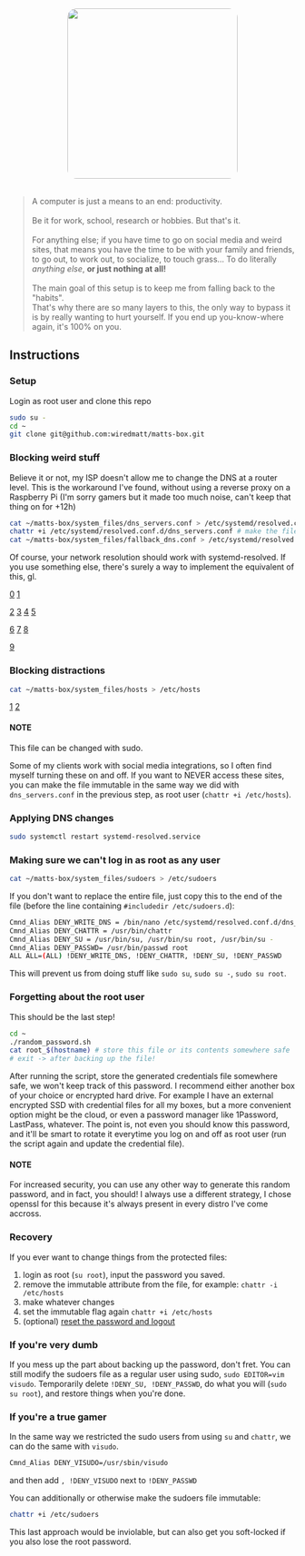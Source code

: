 <div align="center">
  <img width="300" src="https://miro.medium.com/v2/resize:fit:940/1*pMiyKxU-o6E3uBN-Cttt7w.png" style="border-radius: 16px"/>
</div>

<br>

> A computer is just a means to an end: productivity. \
> \
> Be it for work, school, research or hobbies. But that's it. \
> \
> For anything else; if you have time to go on social media and weird sites, that means you have the time to be with your family and friends, to go out, to work out, to socialize, to touch grass... To do literally _anything else_, **or just nothing at all!** \
> \
> The main goal of this setup is to keep me from falling back to the "habits". \
> That's why there are so many layers to this, the only way to bypass it is by really wanting to hurt yourself. If you end up you-know-where again, it's 100% on you.

## Instructions

### Setup

Login as root user and clone this repo

```bash
sudo su -
cd ~
git clone git@github.com:wiredmatt/matts-box.git
```

### Blocking weird stuff

Believe it or not, my ISP doesn't allow me to change the DNS at a router level. This is the workaround I've found, without using a reverse proxy on a Raspberry Pi (I'm sorry gamers but it made too much noise, can't keep that thing on for +12h)

```bash
cat ~/matts-box/system_files/dns_servers.conf > /etc/systemd/resolved.conf.d/dns_servers.conf
chattr +i /etc/systemd/resolved.conf.d/dns_servers.conf # make the file immutable
cat ~/matts-box/system_files/fallback_dns.conf > /etc/systemd/resolved.conf.d/fallback_dns.conf
```

Of course, your network resolution should work with systemd-resolved. If you use something else, there's surely a way to implement the equivalent of this, gl.

[0](https://www.youtube.com/watch?v=PTAk3EkJtqQ) [1](https://www.yourbrainonporn.com/)

[2](https://www.youtube.com/watch?v=lFnM2RbG8oE) [3](https://www.youtube.com/watch?v=ZuBdNqBM3ao) [4](https://www.youtube.com/watch?v=iADXjkens14) [5](https://www.youtube.com/watch?v=BwqcjElvKPI)

[6](https://www.youtube.com/watch?v=iADXjkens14) [7](https://www.youtube.com/watch?v=1Ya67aLaaCc) [8](https://www.youtube.com/watch?v=Kxljw1hlWX0)

[9](https://www.youtube.com/watch?v=FpOg1C477cQ)

### Blocking distractions

```bash
cat ~/matts-box/system_files/hosts > /etc/hosts
```

[1](https://www.youtube.com/watch?v=hIRFiEzmn0Y) [2](https://www.youtube.com/watch?v=qy0LkCJUmkI)

#### NOTE

This file can be changed with sudo.

Some of my clients work with social media integrations, so I often find myself turning these on and off.
If you want to NEVER access these sites, you can make the file immutable in the same way we did with `dns_servers.conf` in the previous step, as root user (`chattr +i /etc/hosts`).

### Applying DNS changes

```bash
sudo systemctl restart systemd-resolved.service
```

### Making sure we can't log in as root as any user

```bash
cat ~/matts-box/system_files/sudoers > /etc/sudoers
```

If you don't want to replace the entire file, just copy this to the end of the file (before the line containing `#includedir /etc/sudoers.d`):

```bash
Cmnd_Alias DENY_WRITE_DNS = /bin/nano /etc/systemd/resolved.conf.d/dns_servers.conf, /usr/bin/vim /etc/systemd/resolved.conf.d/dns_servers.conf, /usr/bin/vi /etc/systemd/resolved.conf.d/dns_servers.conf
Cmnd_Alias DENY_CHATTR = /usr/bin/chattr
Cmnd_Alias DENY_SU = /usr/bin/su, /usr/bin/su root, /usr/bin/su -
Cmnd_Alias DENY_PASSWD= /usr/bin/passwd root
ALL ALL=(ALL) !DENY_WRITE_DNS, !DENY_CHATTR, !DENY_SU, !DENY_PASSWD
```

This will prevent us from doing stuff like `sudo su`, `sudo su -`, `sudo su root`.

### Forgetting about the root user

This should be the last step!

```bash
cd ~
./random_password.sh
cat root_$(hostname) # store this file or its contents somewhere safe
# exit -> after backing up the file!
```

After running the script, store the generated credentials file somewhere safe, we won't keep track of this password. I recommend either another box of your choice or encrypted hard drive.
For example I have an external encrypted SSD with credential files for all my boxes, but a more convenient option might be the cloud, or even a password manager like 1Password, LastPass, whatever. The point is, not even you should know this password, and it'll be smart to rotate it everytime you log on and off as root user (run the script again and update the credential file).

#### NOTE

For increased security, you can use any other way to generate this random password, and in fact, you should! I always use a different strategy, I chose openssl for this because it's always present in every distro I've come accross.

### Recovery

If you ever want to change things from the protected files:

1. login as root (`su root`), input the password you saved.
2. remove the immutable attribute from the file, for example: `chattr -i /etc/hosts`
3. make whatever changes
4. set the immutable flag again `chattr +i /etc/hosts`
5. (optional) [reset the password and logout](#forgetting-about-the-root-user)

### If you're very dumb

If you mess up the part about backing up the password, don't fret. You can still modify the sudoers file as a regular user using sudo, `sudo EDITOR=vim visudo`. Temporarily delete `!DENY_SU, !DENY_PASSWD`, do what you will (`sudo su root`), and restore things when you're done.

### If you're a true gamer

In the same way we restricted the sudo users from using `su` and `chattr`, we can do the same with `visudo`.

```bash
Cmnd_Alias DENY_VISUDO=/usr/sbin/visudo
```

and then add `, !DENY_VISUDO` next to `!DENY_PASSWD`

You can additionally or otherwise make the sudoers file immutable:

```bash
chattr +i /etc/sudoers
```

This last approach would be inviolable, but can also get you soft-locked if you also lose the root password.
